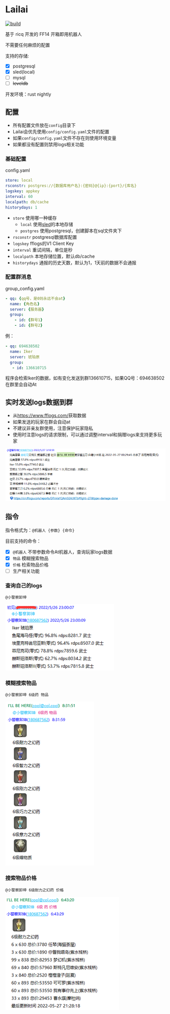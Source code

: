 # Lailai

[![build](https://github.com/Cherrs/Lailai/actions/workflows/rust.yml/badge.svg?branch=master)](https://github.com/Cherrs/Lailai/actions/workflows/rust.yml)

基于 ricq 开发的 FF14 开箱即用机器人

不需要任何麻烦的配置

支持的存储:

- [x] postgresql
- [x] sled(local)
- [ ] mysql
- [ ] ~~leveldb~~

开发环境：rust nightly

## 配置

- 所有配置文件放在`config`目录下
- Lailai会优先使用`config/config.yaml`文件的配置
- 如果`config/config.yaml`文件不存在则使用环境变量
- 如果都没有配置则禁用logs相关功能

### 基础配置

config.yaml

``` yaml
store: local
rsconstr: postgres://{数据库用户名}:{密码}@{ip}:{port}/{库名}
logskey: appkey
interval: 60
localpath: db/cache
historydays: 1
```

- `store` 使用哪一种缓存
  - `local` 使用[sled](https://github.com/spacejam/sled)的本地存储
  - `postgres` 使用postgresql，创建脚本在sql文件夹下
- `rsconstr` postgresql数据库配置
- `logskey` fflogs的V1 Client Key
- `interval` 重试间隔，单位是秒
- `localpath` 本地存储位置，默认db/cache
- `historydays` 通报的历史天数，默认为1，1天前的数据不会通报

### 配置群消息

group_config.yaml

``` yaml
- qq: {qq号，是0则永远不会at}
  name: {角色名}
  server: {服务器}
  group: 
    - id: {群号1}
    - id: {群号2}
```

例：

``` yaml
- qq: 694638502
  name: Iker
  server: 琥珀原
  group: 
   - id: 136610715
```

程序会检索Iker的数据，如有变化发送到群136610715，如果QQ号：694638502在群里会自动At

## 实时发送logs数据到群

- 从<https://www.fflogs.com/>获取数据
- 如果发送的玩家在群会自动at
- 不建议非亲友群使用，注意保护玩家隐私
- 使用时注意logs的请求限制，可以通过调整interval和捐赠logs来支持更多玩家

![发送logs到群](README/report.png)

## 指令

指令格式为：`@机器人 {参数} {命令}`

目前支持的命令：

- [x] `@机器人` 不带参数命令At机器人，查询玩家logs数据
- [x] `物品` 模糊搜索物品
- [x] `价格` 检索物品价格
- [ ] 生产相关功能

### 查询自己的logs

`@小警察卸坤`

![查询logs](README/high.png)

### 模糊搜索物品

`@小警察卸坤 6级药 物品`

![模糊搜索物品](README/wupin.png)

### 搜索物品价格

`@小警察卸坤 6级耐力之幻药 价格`

![搜索物品价格](README/jiage.png)
